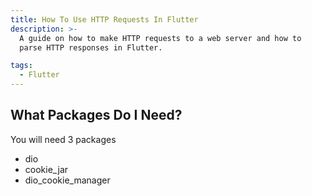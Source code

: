 ```yaml
---
title: How To Use HTTP Requests In Flutter
description: >-
  A guide on how to make HTTP requests to a web server and how to
  parse HTTP responses in Flutter.

tags: 
  - Flutter
---
```


## What Packages Do I Need?
You will need 3 packages
* dio 
* cookie_jar
* dio_cookie_manager